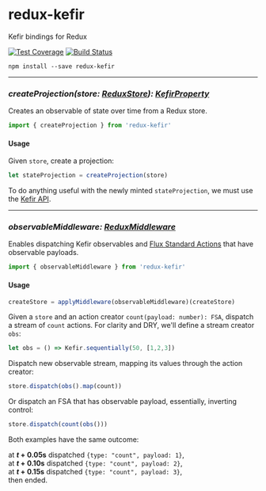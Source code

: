 redux-kefir
===========

Kefir bindings for Redux

[![Test Coverage](https://codeclimate.com/github/rvikmanis/redux-kefir/badges/coverage.svg)](https://codeclimate.com/github/rvikmanis/redux-kefir/coverage)
[![Build Status](https://travis-ci.org/rvikmanis/redux-kefir.svg?branch=master)](https://travis-ci.org/rvikmanis/redux-kefir)

```
npm install --save redux-kefir
```

---

### *createProjection(store: [ReduxStore](http://redux.js.org/docs/basics/Store.html)): [KefirProperty](https://rpominov.github.io/kefir/#about-observables)*

Creates an observable of state over time from a Redux store.

```js
import { createProjection } from 'redux-kefir'
```

#### Usage

Given `store`, create a projection:

```js
let stateProjection = createProjection(store)
```

To do anything useful with the newly minted `stateProjection`, we must use the [Kefir API](https://rpominov.github.io/kefir/).

---

### *observableMiddleware: [ReduxMiddleware](http://redux.js.org/docs/advanced/Middleware.html)*

Enables dispatching Kefir observables and [Flux Standard Actions](https://github.com/acdlite/flux-standard-action) that have observable payloads.

```js
import { observableMiddleware } from 'redux-kefir'
```

#### Usage

```js
createStore = applyMiddleware(observableMiddleware)(createStore)
```

Given a `store` and an action creator `count(payload: number): FSA`, dispatch a stream of `count` actions. For clarity and DRY, we'll define a stream creator `obs`:

```js
let obs = () => Kefir.sequentially(50, [1,2,3])
```

Dispatch new observable stream, mapping its values through the action creator:
```js
store.dispatch(obs().map(count))
```

Or dispatch an FSA that has observable payload, essentially, inverting control:
```js
store.dispatch(count(obs()))
```

Both examples have the same outcome:  

at **_t_ + 0.05s** dispatched `{type: "count", payload: 1}`,  
at **_t_ + 0.10s** dispatched `{type: "count", payload: 2}`,  
at **_t_ + 0.15s** dispatched `{type: "count", payload: 3}`,  
then ended.
